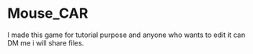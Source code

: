 # Mouse_CAR
I made this game for tutorial purpose and anyone who wants to edit it can DM me i will share files.
